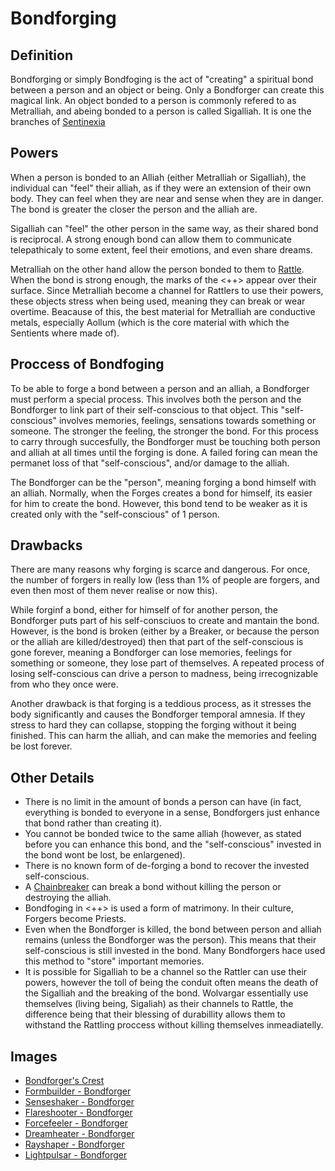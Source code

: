 # Bondforging

## Definition

Bondforging or simply Bondfoging is the act of "creating" a spiritual bond between a person and an object or being. Only a Bondforger can create this magical link. An object bonded to a person is commonly refered to as Metralliah, and abeing bonded to a person is called Sigalliah. It is one the branches of [Sentinexia](Magic)

## Powers

When a person is bonded to an Alliah (either Metralliah or Sigalliah), the individual can "feel" their alliah, as if they were an extension of their own body. They can feel when they are near and sense when they are in danger. The bond is greater the closer the person and the alliah are.

Sigalliah can "feel" the other person in the same way, as their shared bond is reciprocal. A strong enough bond can allow them to communicate telepathicaly to some extent, feel their emotions, and even share dreams.

Metralliah on the other hand allow the person bonded to them to [Rattle](Rattling). When the bond is strong enough, the marks of the <++> appear over their surface. Since Metralliah become a channel for Rattlers to use their powers, these objects stress when being used, meaning they can break or wear overtime. Beacause of this, the best material for Metralliah are conductive metals, especially Aollum (which is the core material with which the Sentients where made of).

## Proccess of Bondfoging

To be able to forge a bond between a person and an alliah, a Bondforger must perform a special process. This involves both the person and the Bondforger to link part of their self-conscious to that object. This "self-conscious" involves memories, feelings, sensations towards something or someone. The stronger the feeling, the stronger the bond. For this process to carry through succesfully, the Bondforger must be touching both person and alliah at all times until the forging is done. A failed foring can mean the permanet loss of that "self-conscious", and/or damage to the alliah.

The Bondforger can be the "person", meaning forging a bond himself with an alliah. Normally, when the Forges creates a bond for himself, its easier for him to create the bond. However, this bond tend to be weaker as it is created only with the "self-conscious" of 1 person.

## Drawbacks

There are many reasons why forging is scarce and dangerous. For once, the number of forgers in really low (less than 1% of people are forgers, and even then most of them never realise or now this).

While forginf a bond, either for himself of for another person, the Bondforger puts part of his self-consciuos to create and mantain the bond. However, is the bond is broken (either by a Breaker, or because the person or the alliah are killed/destroyed) then that part of the self-conscious is gone forever, meaning a Bondforger can lose memories, feelings for something or someone, they lose part of themselves. A repeated process of losing self-conscious can drive a person to madness, being irrecognizable from who they once were.

Another drawback is that forging is a teddious process, as it stresses the body significantly and causes the Bondforger temporal amnesia. If they stress to hard they can collapse, stopping the forging without it being finished. This can harm the alliah, and can make the memories and feeling be lost forever.

## Other Details

* There is no limit in the amount of bonds a person can have (in fact, everything is bonded to everyone in a sense, Bondforgers just enhance that bond rather than creating it).
* You cannot be bonded twice to the same alliah (however, as stated before you can enhance this bond, and the "self-conscious" invested in the bond wont be lost, be enlargened).
* There is no known form of de-forging a bond to recover the invested self-conscious.
* A [Chainbreaker](Breaking) can break a bond without killing the person or destroying the alliah.
* Bondfoging in <++> is used a form of matrimony. In their culture, Forgers become Priests.
* Even when the Bondforger is killed, the bond between person and alliah remains (unless the Bondforger was the person). This means that their self-conscious is still invested in the bond. Many Bondforgers hace used this method to "store" important memories.
* It is possible for Sigalliah to be a channel so the Rattler can use their powers, however the toll of being the conduit often means the death of the Sigalliah and the breaking of the bond. Wolvargar essentially use themselves (living being, Sigaliah) as their channels to Rattle, the difference being that their blessing of durabillity allows them to withstand the Rattling proccess without killing themselves inmeadiatelly.

## Images

* [Bondforger's Crest](https://imgbox.com/QbNshltX)
* [Formbuilder - Bondforger](https://imgbox.com/zwff4dBs)
* [Senseshaker - Bondforger](https://imgbox.com/204sAsW3)
* [Flareshooter - Bondforger](https://imgbox.com/CNw5amWd)
* [Forcefeeler - Bondforger](https://imgbox.com/aLcjIDDT)
* [Dreamheater - Bondforger](https://imgbox.com/UtLaw12Z)
* [Rayshaper - Bondforger](https://imgbox.com/oFtlYfVL)
* [Lightpulsar - Bondforger](https://imgbox.com/arXH9hNi)
